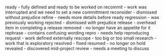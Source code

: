 ready - fully defined and ready to be worked on
recommit - work was interrupted and we need to set a new committment
reconsider - dismissed without prejudice
refine - needs more details before ready
regression - was previously working
rejected - dismissed with prejudice
release - overhead item in completing a release
removed - no longer have an appetite for it
rephrase - contains confusing wording
repro - needs help reproducing
request - work defined externally
rescope - too big or too small
research - work that is exploratory
resolved - fixed
resumed - no longer on hold
revealed - discovered mid-project
review - needs a meeting to discuss
